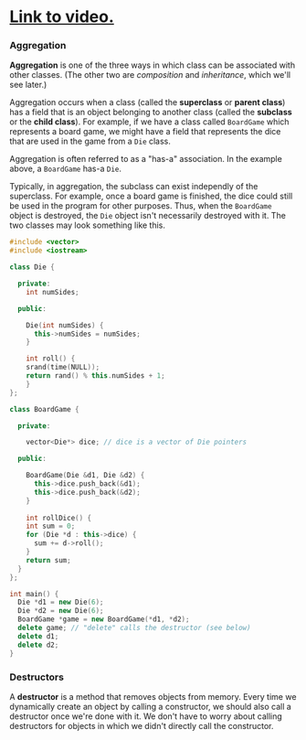 # [Link to video.](TODO)

### Aggregation

**Aggregation** is one of the three ways in which class can be associated with other classes. (The other two are *composition* and *inheritance*, which we'll see later.)

Aggregation occurs when a class (called the **superclass** or **parent class**) has a field that is an object belonging to another class (called the **subclass** or the **child class**). For example, if we have a class called `BoardGame` which represents a board game, we might have a field that represents the dice that are used in the game from a `Die` class.

Aggregation is often referred to as a "has-a" association. In the example above, a `BoardGame` has-a `Die`. 

Typically, in aggregation, the subclass can exist independly of the superclass. For example, once a board game is finished, the dice could still be used in the program for other purposes. Thus, when the `BoardGame` object is destroyed, the `Die` object isn't necessarily destroyed with it. The two classes may look something like this.

```cpp
#include <vector>
#include <iostream>

class Die {

  private:
    int numSides;

  public: 

    Die(int numSides) { 
      this->numSides = numSides;
    }

    int roll() {
	srand(time(NULL));
	return rand() % this.numSides + 1;
    }
};

class BoardGame {

  private:

    vector<Die*> dice; // dice is a vector of Die pointers

  public: 

    BoardGame(Die &d1, Die &d2) { 
      this->dice.push_back(&d1);
      this->dice.push_back(&d2);
    }
    
    int rollDice() {
    int sum = 0;
    for (Die *d : this->dice) {
      sum += d->roll();
    }
    return sum;
  }
};

int main() {
  Die *d1 = new Die(6);
  Die *d2 = new Die(6);
  BoardGame *game = new BoardGame(*d1, *d2);
  delete game; // "delete" calls the destructor (see below)
  delete d1;
  delete d2;
}
```

### Destructors

A **destructor** is a method that removes objects from memory. Every time we dynamically create an object by calling a constructor, we should also call a destructor once we're done with it. We don't have to worry about calling destructors for objects in which we didn't directly call the constructor.

